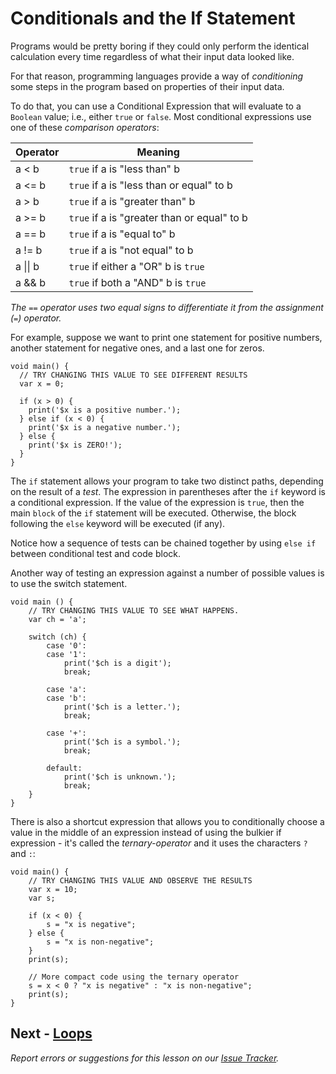 # Conditionals and the If Statement

Programs would be pretty boring if they could only perform
the identical calculation every time regardless of what
their input data looked like.

For that reason, programming languages provide a way of
*conditioning* some steps in the program based on
properties of their input data.

To do that, you can use a Conditional Expression that will evaluate to
a `Boolean` value; i.e., either `true` or `false`.  Most conditional
expressions use one of these *comparison operators*:

| Operator | Meaning |
| --- | --- |
| a < b | `true` if a is "less than" b |
| a <= b | `true` if a is "less than or equal" to b |
| a > b | `true` if a is "greater than" b |
| a >= b | `true` if a is "greater than or equal" to b |
| a == b | `true` if a is "equal to" b |
| a != b | `true` if a is "not equal" to b |
| a \|\| b | `true` if either a "OR" b is `true` |
| a && b | `true` if both a "AND" b is `true` |

*The `==` operator uses two equal signs to differentiate it from the
assignment (`=`) operator.*

For example, suppose we want to print one statement for
positive numbers, another statement for negative ones,
and a last one for zeros.

```run-dartpad
void main() {
  // TRY CHANGING THIS VALUE TO SEE DIFFERENT RESULTS
  var x = 0;

  if (x > 0) {
    print('$x is a positive number.');
  } else if (x < 0) {
    print('$x is a negative number.');
  } else {
    print('$x is ZERO!');
  }
}
```

The `if` statement allows your program to take two distinct paths, depending
on the result of a *test*.  The expression in parentheses after the `if` keyword
is a conditional expression.  If the value of the expression is `true`, then the
main `block` of the `if` statement will be executed.  Otherwise, the block
following the `else` keyword will be executed (if any).

Notice how a sequence of tests can be chained together by using `else if` between
conditional test and code block.

Another way of testing an expression against a number of possible values is
to use the switch statement.

```run-dartpad
void main () {
    // TRY CHANGING THIS VALUE TO SEE WHAT HAPPENS.
    var ch = 'a';

    switch (ch) {
        case '0':
        case '1':
            print('$ch is a digit');
            break;

        case 'a':
        case 'b':
            print('$ch is a letter.');
            break;

        case '+':
            print('$ch is a symbol.');
            break;

        default:
            print('$ch is unknown.');
            break;
    } 
}
```

There is also a shortcut expression that allows you to conditionally
choose a value in the middle of an expression instead of using the
bulkier if expression - it's called the *ternary-operator* and it
uses the characters `?` and `:`:

```run-dartpad
void main() {
    // TRY CHANGING THIS VALUE AND OBSERVE THE RESULTS
    var x = 10;
    var s;

    if (x < 0) {
        s = "x is negative";
    } else {
        s = "x is non-negative";
    }
    print(s);

    // More compact code using the ternary operator
    s = x < 0 ? "x is negative" : "x is non-negative";
    print(s);
}
```

## Next - [Loops](04-loops.md)

*Report errors or suggestions for this lesson on our [Issue Tracker](https://github.com/reskillamericans/first-time-dart/issues/new?title=conditionals).*

<script type="text/javascript" src="../scripts/helper.js" defer></script>

